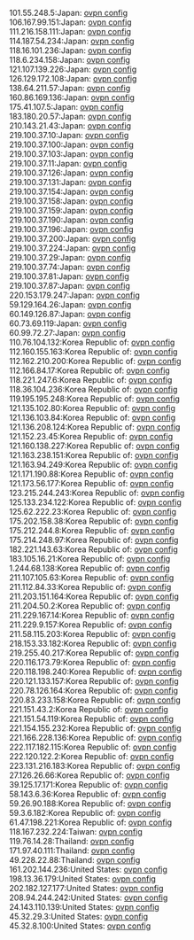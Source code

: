 101.55.248.5:Japan: [ovpn config](vpn/101_55_248_5.ovpn)  
106.167.99.151:Japan: [ovpn config](vpn/106_167_99_151.ovpn)  
111.216.158.111:Japan: [ovpn config](vpn/111_216_158_111.ovpn)  
114.187.54.234:Japan: [ovpn config](vpn/114_187_54_234.ovpn)  
118.16.101.236:Japan: [ovpn config](vpn/118_16_101_236.ovpn)  
118.6.234.158:Japan: [ovpn config](vpn/118_6_234_158.ovpn)  
121.107.139.226:Japan: [ovpn config](vpn/121_107_139_226.ovpn)  
126.129.172.108:Japan: [ovpn config](vpn/126_129_172_108.ovpn)  
138.64.211.57:Japan: [ovpn config](vpn/138_64_211_57.ovpn)  
160.86.169.136:Japan: [ovpn config](vpn/160_86_169_136.ovpn)  
175.41.107.5:Japan: [ovpn config](vpn/175_41_107_5.ovpn)  
183.180.20.57:Japan: [ovpn config](vpn/183_180_20_57.ovpn)  
210.143.21.43:Japan: [ovpn config](vpn/210_143_21_43.ovpn)  
219.100.37.10:Japan: [ovpn config](vpn/219_100_37_10.ovpn)  
219.100.37.100:Japan: [ovpn config](vpn/219_100_37_100.ovpn)  
219.100.37.103:Japan: [ovpn config](vpn/219_100_37_103.ovpn)  
219.100.37.11:Japan: [ovpn config](vpn/219_100_37_11.ovpn)  
219.100.37.126:Japan: [ovpn config](vpn/219_100_37_126.ovpn)  
219.100.37.131:Japan: [ovpn config](vpn/219_100_37_131.ovpn)  
219.100.37.154:Japan: [ovpn config](vpn/219_100_37_154.ovpn)  
219.100.37.158:Japan: [ovpn config](vpn/219_100_37_158.ovpn)  
219.100.37.159:Japan: [ovpn config](vpn/219_100_37_159.ovpn)  
219.100.37.190:Japan: [ovpn config](vpn/219_100_37_190.ovpn)  
219.100.37.196:Japan: [ovpn config](vpn/219_100_37_196.ovpn)  
219.100.37.200:Japan: [ovpn config](vpn/219_100_37_200.ovpn)  
219.100.37.224:Japan: [ovpn config](vpn/219_100_37_224.ovpn)  
219.100.37.29:Japan: [ovpn config](vpn/219_100_37_29.ovpn)  
219.100.37.74:Japan: [ovpn config](vpn/219_100_37_74.ovpn)  
219.100.37.81:Japan: [ovpn config](vpn/219_100_37_81.ovpn)  
219.100.37.87:Japan: [ovpn config](vpn/219_100_37_87.ovpn)  
220.153.179.247:Japan: [ovpn config](vpn/220_153_179_247.ovpn)  
59.129.164.26:Japan: [ovpn config](vpn/59_129_164_26.ovpn)  
60.149.126.87:Japan: [ovpn config](vpn/60_149_126_87.ovpn)  
60.73.69.119:Japan: [ovpn config](vpn/60_73_69_119.ovpn)  
60.99.72.27:Japan: [ovpn config](vpn/60_99_72_27.ovpn)  
110.76.104.132:Korea Republic of: [ovpn config](vpn/110_76_104_132.ovpn)  
112.160.155.163:Korea Republic of: [ovpn config](vpn/112_160_155_163.ovpn)  
112.162.210.200:Korea Republic of: [ovpn config](vpn/112_162_210_200.ovpn)  
112.166.84.17:Korea Republic of: [ovpn config](vpn/112_166_84_17.ovpn)  
118.221.247.6:Korea Republic of: [ovpn config](vpn/118_221_247_6.ovpn)  
118.36.104.236:Korea Republic of: [ovpn config](vpn/118_36_104_236.ovpn)  
119.195.195.248:Korea Republic of: [ovpn config](vpn/119_195_195_248.ovpn)  
121.135.102.80:Korea Republic of: [ovpn config](vpn/121_135_102_80.ovpn)  
121.136.103.84:Korea Republic of: [ovpn config](vpn/121_136_103_84.ovpn)  
121.136.208.124:Korea Republic of: [ovpn config](vpn/121_136_208_124.ovpn)  
121.152.23.45:Korea Republic of: [ovpn config](vpn/121_152_23_45.ovpn)  
121.160.138.227:Korea Republic of: [ovpn config](vpn/121_160_138_227.ovpn)  
121.163.238.151:Korea Republic of: [ovpn config](vpn/121_163_238_151.ovpn)  
121.163.94.249:Korea Republic of: [ovpn config](vpn/121_163_94_249.ovpn)  
121.171.190.88:Korea Republic of: [ovpn config](vpn/121_171_190_88.ovpn)  
121.173.56.177:Korea Republic of: [ovpn config](vpn/121_173_56_177.ovpn)  
123.215.244.243:Korea Republic of: [ovpn config](vpn/123_215_244_243.ovpn)  
125.133.234.122:Korea Republic of: [ovpn config](vpn/125_133_234_122.ovpn)  
125.62.222.23:Korea Republic of: [ovpn config](vpn/125_62_222_23.ovpn)  
175.202.158.38:Korea Republic of: [ovpn config](vpn/175_202_158_38.ovpn)  
175.212.244.8:Korea Republic of: [ovpn config](vpn/175_212_244_8.ovpn)  
175.214.248.97:Korea Republic of: [ovpn config](vpn/175_214_248_97.ovpn)  
182.221.143.63:Korea Republic of: [ovpn config](vpn/182_221_143_63.ovpn)  
183.105.16.21:Korea Republic of: [ovpn config](vpn/183_105_16_21.ovpn)  
1.244.68.138:Korea Republic of: [ovpn config](vpn/1_244_68_138.ovpn)  
211.107.105.63:Korea Republic of: [ovpn config](vpn/211_107_105_63.ovpn)  
211.112.84.33:Korea Republic of: [ovpn config](vpn/211_112_84_33.ovpn)  
211.203.151.164:Korea Republic of: [ovpn config](vpn/211_203_151_164.ovpn)  
211.204.50.2:Korea Republic of: [ovpn config](vpn/211_204_50_2.ovpn)  
211.229.167.14:Korea Republic of: [ovpn config](vpn/211_229_167_14.ovpn)  
211.229.9.157:Korea Republic of: [ovpn config](vpn/211_229_9_157.ovpn)  
211.58.115.203:Korea Republic of: [ovpn config](vpn/211_58_115_203.ovpn)  
218.153.33.182:Korea Republic of: [ovpn config](vpn/218_153_33_182.ovpn)  
219.255.40.217:Korea Republic of: [ovpn config](vpn/219_255_40_217.ovpn)  
220.116.173.79:Korea Republic of: [ovpn config](vpn/220_116_173_79.ovpn)  
220.118.198.240:Korea Republic of: [ovpn config](vpn/220_118_198_240.ovpn)  
220.121.133.157:Korea Republic of: [ovpn config](vpn/220_121_133_157.ovpn)  
220.78.126.164:Korea Republic of: [ovpn config](vpn/220_78_126_164.ovpn)  
220.83.233.158:Korea Republic of: [ovpn config](vpn/220_83_233_158.ovpn)  
221.151.43.2:Korea Republic of: [ovpn config](vpn/221_151_43_2.ovpn)  
221.151.54.119:Korea Republic of: [ovpn config](vpn/221_151_54_119.ovpn)  
221.154.155.232:Korea Republic of: [ovpn config](vpn/221_154_155_232.ovpn)  
221.166.228.136:Korea Republic of: [ovpn config](vpn/221_166_228_136.ovpn)  
222.117.182.115:Korea Republic of: [ovpn config](vpn/222_117_182_115.ovpn)  
222.120.122.2:Korea Republic of: [ovpn config](vpn/222_120_122_2.ovpn)  
223.131.216.183:Korea Republic of: [ovpn config](vpn/223_131_216_183.ovpn)  
27.126.26.66:Korea Republic of: [ovpn config](vpn/27_126_26_66.ovpn)  
39.125.17.171:Korea Republic of: [ovpn config](vpn/39_125_17_171.ovpn)  
58.143.6.36:Korea Republic of: [ovpn config](vpn/58_143_6_36.ovpn)  
59.26.90.188:Korea Republic of: [ovpn config](vpn/59_26_90_188.ovpn)  
59.3.6.182:Korea Republic of: [ovpn config](vpn/59_3_6_182.ovpn)  
61.47.198.221:Korea Republic of: [ovpn config](vpn/61_47_198_221.ovpn)  
118.167.232.224:Taiwan: [ovpn config](vpn/118_167_232_224.ovpn)  
119.76.14.28:Thailand: [ovpn config](vpn/119_76_14_28.ovpn)  
171.97.40.111:Thailand: [ovpn config](vpn/171_97_40_111.ovpn)  
49.228.22.88:Thailand: [ovpn config](vpn/49_228_22_88.ovpn)  
161.202.144.236:United States: [ovpn config](vpn/161_202_144_236.ovpn)  
198.13.36.179:United States: [ovpn config](vpn/198_13_36_179.ovpn)  
202.182.127.177:United States: [ovpn config](vpn/202_182_127_177.ovpn)  
208.94.244.242:United States: [ovpn config](vpn/208_94_244_242.ovpn)  
24.143.110.139:United States: [ovpn config](vpn/24_143_110_139.ovpn)  
45.32.29.3:United States: [ovpn config](vpn/45_32_29_3.ovpn)  
45.32.8.100:United States: [ovpn config](vpn/45_32_8_100.ovpn)  
